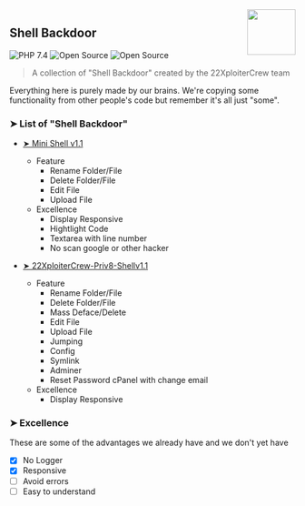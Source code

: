 <img src="https://avatars1.githubusercontent.com/u/53482167?s=460&u=356b541b554b8453d35aeef88edc1ffb2ea36581&v=4" align="right" width="85" height="80" />

## Shell Backdoor
![PHP 7.4](https://img.shields.io/badge/PHP-7.4.12-brightgreen)
![Open Source](https://img.shields.io/badge/License-MIT-brightgreen)
![Open Source](https://img.shields.io/badge/Open%20Source-%E2%9D%A4-brightgreen.svg)
> A collection of "Shell Backdoor" created by the 22XploiterCrew team

Everything here is purely made by our brains. We're copying some functionality from other people's code but remember it's all just "some".

### ➤ List of "Shell Backdoor"
* [➤ Mini Shell v1.1](https://github.com/22XploiterCrew-Team/Shell-Backdoor/blob/main/mini-shell-v1.1.php)
  * Feature
    * Rename Folder/File
    * Delete Folder/File
    * Edit File
    * Upload File
  * Excellence
    * Display Responsive
    * Hightlight Code
    * Textarea with line number
    * No scan google or other hacker

* [➤ 22XploiterCrew-Priv8-Shellv1.1](https://github.com/22XploiterCrew-Team/Shell-Backdoor/blob/main/22XploiterCrew-Priv8-Shellv1.1.php)
  * Feature
    * Rename Folder/File
    * Delete Folder/File
    * Mass Deface/Delete
    * Edit File
    * Upload File
    * Jumping
    * Config
    * Symlink
    * Adminer
    * Reset Password cPanel with change email
  * Excellence
    * Display Responsive

### ➤  Excellence
These are some of the advantages we already have and we don't yet have
* [x] No Logger
* [x] Responsive
* [ ] Avoid errors
* [ ] Easy to understand
